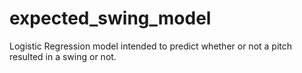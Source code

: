 # expected_swing_model
Logistic Regression model intended to predict whether or not a pitch resulted in a swing or not.
